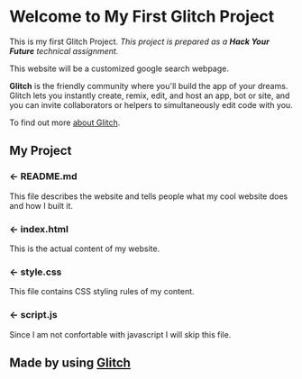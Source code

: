 # Welcome to My First Glitch Project

This is my first Glitch Project. _This project is prepared as a **Hack Your Future** technical assignment._

This website will be a customized google search webpage. 

**Glitch** is the friendly community where you'll build the app of your dreams. Glitch lets you instantly create, remix, edit, and host an app, bot or site, and you can invite collaborators or helpers to simultaneously edit code with you.

To find out more [about Glitch](https://glitch.com/about).

## My Project

### ← README.md

This file describes the website and tells people what my cool website does and how I built it.

### ← index.html

This is the actual content of my website.

### ← style.css

This file contains CSS styling rules of my content.

### ← script.js

Since I am not confortable with javascript I will skip this file.


## Made by using [Glitch](https://glitch.com/)


